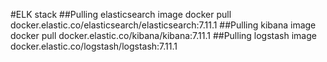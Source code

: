 #ELK stack
##Pulling elasticsearch image
docker pull docker.elastic.co/elasticsearch/elasticsearch:7.11.1
##Pulling kibana image
docker pull docker.elastic.co/kibana/kibana:7.11.1
##Pulling logstash image
docker.elastic.co/logstash/logstash:7.11.1
